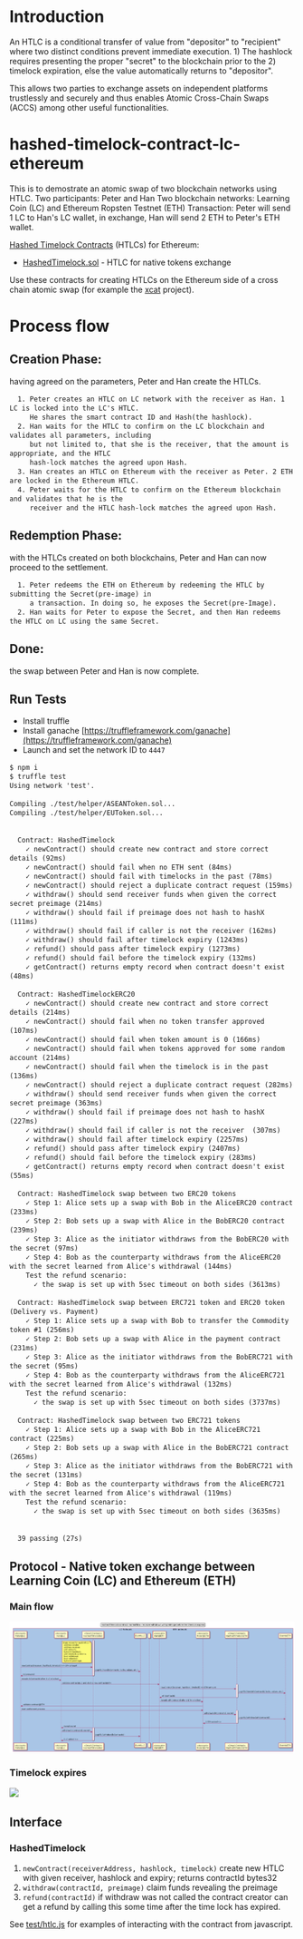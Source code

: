 # Introduction
An HTLC is a conditional transfer of value from "depositor" to "recipient" where two distinct conditions prevent immediate execution. 1) The hashlock requires presenting the proper "secret" to the blockchain prior to the 2) timelock expiration, else the value automatically returns to "depositor".

This allows two parties to exchange assets on independent platforms trustlessly and securely and thus enables Atomic Cross-Chain Swaps (ACCS) among other useful functionalities.

# hashed-timelock-contract-lc-ethereum
This is to demostrate an atomic swap of two blockchain networks using HTLC. 
Two participants: Peter and Han
Two blockchain networks:  Learning Coin (LC) and Ethereum Ropsten Testnet (ETH)
Transaction: Peter will send 1 LC to Han's LC wallet, in exchange, Han will send 2 ETH to Peter's ETH wallet. 

[Hashed Timelock Contracts](https://en.bitcoin.it/wiki/Hashed_Timelock_Contracts) (HTLCs) for Ethereum:

- [HashedTimelock.sol](contracts/HashedTimelock.sol) - HTLC for native tokens exchange

Use these contracts for creating HTLCs on the Ethereum side of a cross chain atomic swap (for example the [xcat](https://github.com/chatch/xcat) project).

# Process flow
## Creation Phase: 
having agreed on the parameters, Peter and Han create the HTLCs.

```
  1. Peter creates an HTLC on LC network with the receiver as Han. 1 LC is locked into the LC's HTLC. 
     He shares the smart contract ID and Hash(the hashlock).
  2. Han waits for the HTLC to confirm on the LC blockchain and validates all parameters, including 
     but not limited to, that she is the receiver, that the amount is appropriate, and the HTLC 
     hash-lock matches the agreed upon Hash.
  3. Han creates an HTLC on Ethereum with the receiver as Peter. 2 ETH are locked in the Ethereum HTLC.
  4. Peter waits for the HTLC to confirm on the Ethereum blockchain and validates that he is the 
     receiver and the HTLC hash-lock matches the agreed upon Hash.
```

## Redemption Phase: 
with the HTLCs created on both blockchains, Peter and Han can now proceed to the settlement.

```
  1. Peter redeems the ETH on Ethereum by redeeming the HTLC by submitting the Secret(pre-image) in
     a transaction. In doing so, he exposes the Secret(pre-Image).
  2. Han waits for Peter to expose the Secret, and then Han redeems the HTLC on LC using the same Secret.
```

## Done: 
the swap between Peter and Han is now complete.

## Run Tests
* Install truffle
* Install ganache [https://truffleframework.com/ganache](https://truffleframework.com/ganache)
* Launch and set the network ID to `4447`

```
$ npm i
$ truffle test
Using network 'test'.

Compiling ./test/helper/ASEANToken.sol...
Compiling ./test/helper/EUToken.sol...


  Contract: HashedTimelock
    ✓ newContract() should create new contract and store correct details (92ms)
    ✓ newContract() should fail when no ETH sent (84ms)
    ✓ newContract() should fail with timelocks in the past (78ms)
    ✓ newContract() should reject a duplicate contract request (159ms)
    ✓ withdraw() should send receiver funds when given the correct secret preimage (214ms)
    ✓ withdraw() should fail if preimage does not hash to hashX (111ms)
    ✓ withdraw() should fail if caller is not the receiver (162ms)
    ✓ withdraw() should fail after timelock expiry (1243ms)
    ✓ refund() should pass after timelock expiry (1273ms)
    ✓ refund() should fail before the timelock expiry (132ms)
    ✓ getContract() returns empty record when contract doesn't exist (48ms)

  Contract: HashedTimelockERC20
    ✓ newContract() should create new contract and store correct details (214ms)
    ✓ newContract() should fail when no token transfer approved (107ms)
    ✓ newContract() should fail when token amount is 0 (166ms)
    ✓ newContract() should fail when tokens approved for some random account (214ms)
    ✓ newContract() should fail when the timelock is in the past (136ms)
    ✓ newContract() should reject a duplicate contract request (282ms)
    ✓ withdraw() should send receiver funds when given the correct secret preimage (363ms)
    ✓ withdraw() should fail if preimage does not hash to hashX (227ms)
    ✓ withdraw() should fail if caller is not the receiver  (307ms)
    ✓ withdraw() should fail after timelock expiry (2257ms)
    ✓ refund() should pass after timelock expiry (2407ms)
    ✓ refund() should fail before the timelock expiry (283ms)
    ✓ getContract() returns empty record when contract doesn't exist (55ms)

  Contract: HashedTimelock swap between two ERC20 tokens
    ✓ Step 1: Alice sets up a swap with Bob in the AliceERC20 contract (233ms)
    ✓ Step 2: Bob sets up a swap with Alice in the BobERC20 contract (239ms)
    ✓ Step 3: Alice as the initiator withdraws from the BobERC20 with the secret (97ms)
    ✓ Step 4: Bob as the counterparty withdraws from the AliceERC20 with the secret learned from Alice's withdrawal (144ms)
    Test the refund scenario:
      ✓ the swap is set up with 5sec timeout on both sides (3613ms)

  Contract: HashedTimelock swap between ERC721 token and ERC20 token (Delivery vs. Payment)
    ✓ Step 1: Alice sets up a swap with Bob to transfer the Commodity token #1 (256ms)
    ✓ Step 2: Bob sets up a swap with Alice in the payment contract (231ms)
    ✓ Step 3: Alice as the initiator withdraws from the BobERC721 with the secret (95ms)
    ✓ Step 4: Bob as the counterparty withdraws from the AliceERC721 with the secret learned from Alice's withdrawal (132ms)
    Test the refund scenario:
      ✓ the swap is set up with 5sec timeout on both sides (3737ms)

  Contract: HashedTimelock swap between two ERC721 tokens
    ✓ Step 1: Alice sets up a swap with Bob in the AliceERC721 contract (225ms)
    ✓ Step 2: Bob sets up a swap with Alice in the BobERC721 contract (265ms)
    ✓ Step 3: Alice as the initiator withdraws from the BobERC721 with the secret (131ms)
    ✓ Step 4: Bob as the counterparty withdraws from the AliceERC721 with the secret learned from Alice's withdrawal (119ms)
    Test the refund scenario:
      ✓ the swap is set up with 5sec timeout on both sides (3635ms)


  39 passing (27s)
```

## Protocol - Native token exchange between Learning Coin (LC) and Ethereum (ETH)

### Main flow

![](docs/sequence-diagram-htlc-lc-eth-success.png?raw=true)

### Timelock expires

![](docs/sequence-diagram-htlc-eth-refund.png?raw=true)


## Interface

### HashedTimelock

1.  `newContract(receiverAddress, hashlock, timelock)` create new HTLC with given receiver, hashlock and expiry; returns contractId bytes32
2.  `withdraw(contractId, preimage)` claim funds revealing the preimage
3.  `refund(contractId)` if withdraw was not called the contract creator can get a refund by calling this some time after the time lock has expired.

See [test/htlc.js](test/htlc.js) for examples of interacting with the contract from javascript.
